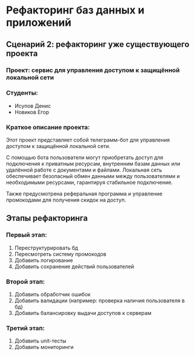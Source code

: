 # Рефакторинг баз данных и приложений
## Сценарий 2: рефакторинг уже существующего проекта
### Проект: сервис для управления доступом к защищённой локальной сети
### Студенты:
- Исупов Денис
- Новиков Егор

### Краткое описание проекта:  
Этот проект представляет собой телеграмм-бот для управления доступом к защищённой локальной сети. 

С помощью бота пользователи могут приобретать доступ для подключения к приватным ресурсам, внутренним базам данных или удалённой работе с документами и файлами. Локальная сеть обеспечивает безопасный обмен данными между пользователями и необходимыми ресурсами, гарантируя стабильное подключение. 

Также предусмотрена реферальная программа и управление промокодами для получения скидок на доступ.

## Этапы рефакторинга
### Первый этап:
1. Переструктурировать бд
2. Пересмотреть систему промокодов
3. Добавить логирование
4. Добавить сохранение действий пользователей

### Второй этап:
1. Добавить обработчик ошибок
2. Добавить валидации (например: проверка наличия пользователя в бд)
3. Добавить балансировку выдачи доступов к серверам

### Третий этап:
1. Добавить unit-тесты
2. Добавить мониторинги
